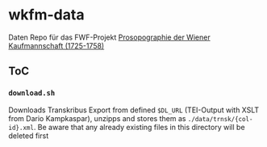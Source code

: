 # wkfm-data

Daten Repo für das FWF-Projekt [Prosopographie der Wiener Kaufmannschaft (1725-1758)](https://pf.fwf.ac.at/de/wissenschaft-konkret/project-finder/40288)

## ToC

### `download.sh`
Downloads Transkribus Export from defined `$DL_URL` (TEI-Output with XSLT from Dario Kampkaspar), unzipps and stores them as `./data/trnsk/{col-id}.xml`. Be aware that any already existing files in this directory will be deleted first
